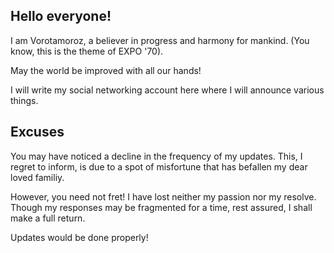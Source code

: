 ## Hello everyone!

I am Vorotamoroz, a believer in progress and harmony for mankind. (You know, this is the theme of EXPO '70).

May the world be improved with all our hands!

I will write my social networking account here where I will announce various things.

## Excuses
You may have noticed a decline in the frequency of my updates. This, I regret to inform, is due to a spot of misfortune that has befallen my dear loved familiy.

However, you need not fret! I have lost neither my passion nor my resolve. Though my responses may be fragmented for a time, rest assured, I shall make a full return.

Updates would be done properly!

